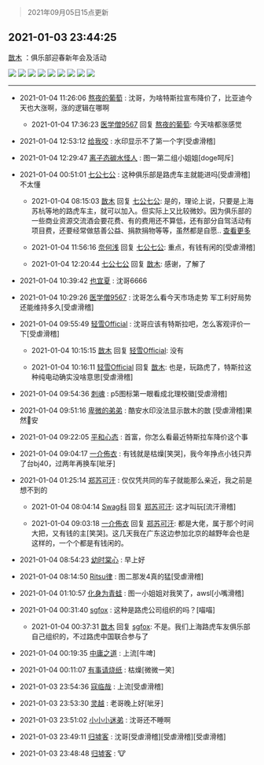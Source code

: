 > 2021年09月05日15点更新
<link rel="stylesheet" href="https://cdn.jsdelivr.net/gh/taotie6/sampleJSON@main/css/photo_show.css">


 ## 2021-01-03 23:44:25 

 [㪚木](https://www.coolapk.com/feed/23986495?shareKey=YzkzZTgwNjU0YjQ0NjEzMTc3YTI~) ：俱乐部迎春新年会及活动 

<div class="album">
<img class="img-item" src="http://image.coolapk.com/feed/2021/0103/23/1081091_d338aa43_8644_0061@384x216.gif" />
<img class="img-item" src="http://image.coolapk.com/feed/2021/0103/23/1081091_5b951ba9_8644_0063@576x324.gif" />
<img class="img-item" src="http://image.coolapk.com/feed/2021/0103/23/1081091_835695bf_8644_0064@576x324.gif" />
<img class="img-item" src="http://image.coolapk.com/feed/2021/0103/23/1081091_8b06d3df_8644_0066@2739x1826.jpeg" />
<img class="img-item" src="http://image.coolapk.com/feed/2021/0103/23/1081091_074f6d00_8644_0068@1877x1056.jpeg" />
<img class="img-item" src="http://image.coolapk.com/feed/2021/0103/23/1081091_d923f87d_8644_007@2714x1527.jpeg" />
<img class="img-item" src="http://image.coolapk.com/feed/2021/0103/23/1081091_1ecc12dd_8644_0072@2048x1152.jpeg" />
<img class="img-item" src="http://image.coolapk.com/feed/2021/0103/23/1081091_c1fb0e13_8644_0074@2048x1152.jpeg" />
<img class="img-item" src="http://image.coolapk.com/feed/2021/0103/23/1081091_9a76351e_8644_0076@2739x1541.jpeg" />
</div>

 ------- 

- 2021-01-04 11:26:06 [熬夜的葡萄](uid=693158) : 沈哥，为啥特斯拉宣布降价了，比亚迪今天也大涨啊，涨的逻辑在哪啊 

    - 2021-01-04 17:36:23 [医学僧9567](uid=2675204) 回复 [熬夜的葡萄](uid=693158): 今天啥都涨感觉 

- 2021-01-04 12:53:12 [给我咬](uid=2169638) : 水印显示不了第一个字[受虐滑稽] 

- 2021-01-04 12:29:47 [离子态碳水怪人](uid=1112739) : 图一第二组小姐姐[doge呵斥] 

- 2021-01-04 00:51:01 [七公七公](uid=1763604) : 这种俱乐部是路虎车主就能进吗[受虐滑稽]不太懂 

    - 2021-01-04 08:15:03 [㪚木](uid=1081091) 回复 [七公七公](uid=1763604): 是的，理论上说，只要是上海苏杭等地的路虎车主，就可以加入。但实际上又比较微妙。因为俱乐部的一些商业资源交流酒会要花费、有的费用还不算低，还有部分自驾活动有项目费，还要经常做慈善公益、捐款捐物等等，虽然都是自愿.. <a href="/feed/replyList?id=177672436">查看更多</a> 

    - 2021-01-04 11:56:16 [奈何浅](uid=1884562) 回复 [七公七公](uid=1763604): 重点，有钱有闲的[受虐滑稽] 

    - 2021-01-04 12:20:44 [七公七公](uid=1763604) 回复 [㪚木](uid=1081091): 感谢，了解了 

- 2021-01-04 10:39:42 [也宜夏](uid=525398) : 沈哥6666 

- 2021-01-04 10:29:26 [医学僧9567](uid=2675204) : 沈哥怎么看今天市场走势 军工利好局势还能维持多久[受虐滑稽] 

- 2021-01-04 09:55:49 [轻雪Official](uid=962484) : 沈哥应该有特斯拉吧，怎么客观评价一下[受虐滑稽] 

    - 2021-01-04 10:15:15 [㪚木](uid=1081091) 回复 [轻雪Official](uid=962484): 没有 

    - 2021-01-04 10:16:11 [轻雪Official](uid=962484) 回复 [㪚木](uid=1081091): 也是，玩路虎了，特斯拉这种纯电动确实没啥意思[受虐滑稽] 

- 2021-01-04 09:54:36 [刺魂](uid=1662383) : p5图标第一眼看成北理校徽[受虐滑稽] 

- 2021-01-04 09:51:16 [卑微的弟弟](uid=2993985) : 酷安水印没法显示㪚木的㪚 [受虐滑稽]果然🥔安 

- 2021-01-04 09:22:05 [平和心态](uid=2661636) : 首富，你怎么看最近特斯拉车降价这个事 

- 2021-01-04 09:04:17 [一介佈衣](uid=796568) : 有钱就是枯燥[笑哭]，我今年挣点小钱只弄了台bj40，过两年再换车[呲牙] 

- 2021-01-04 01:25:14 [郑苏可汗](uid=678781) : 仅仅凭共同的车子就能那么亲近，我之前是想不到的 

    - 2021-01-04 08:04:14 [Swag科](uid=3229387) 回复 [郑苏可汗](uid=678781): 这才叫玩[流汗滑稽] 

    - 2021-01-04 09:03:18 [一介佈衣](uid=796568) 回复 [郑苏可汗](uid=678781): 都是大佬，属于那个时间大把，又有钱的主[笑哭]。这几天我在广东这边参加北京的越野年会也是这样的，一个个都是有钱闲的。 

- 2021-01-04 08:54:23 [幼时棠心](uid=1017379) : 早上好 

- 2021-01-04 08:14:50 [Ritsu律](uid=2384395) : 图二那发4真的猛[受虐滑稽] 

- 2021-01-04 01:10:57 [化身为青蛙](uid=1209189) : 图一小姐姐对我笑了，awsl[小嘴滑稽] 

- 2021-01-04 00:31:40 [sgfox](uid=445631) : 这种是路虎公司组织的吗？[喵喵] 

    - 2021-01-04 00:37:31 [㪚木](uid=1081091) 回复 [sgfox](uid=445631): 不是。我们上海路虎车友俱乐部自己组织的，不过路虎中国联合参与了 

- 2021-01-04 00:19:35 [中庸之道](uid=2894334) : 上流[牛啤] 

- 2021-01-04 00:11:07 [有事请烧纸](uid=1802946) : 枯燥[微微一笑] 

- 2021-01-03 23:54:36 [寇临哉](uid=3365514) : 上流[受虐滑稽] 

- 2021-01-03 23:53:30 [灵越](uid=1324630) : 老哥晚上好[呲牙] 

- 2021-01-03 23:51:02 [小小小迷弟](uid=1846299) : 沈哥还不睡啊 

- 2021-01-03 23:49:11 [归墟客](uid=3287587) : 沈哥[受虐滑稽][受虐滑稽][受虐滑稽] 

- 2021-01-03 23:48:48 [归墟客](uid=3287587) : 🐮 

